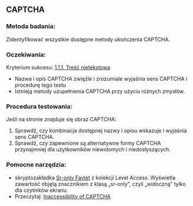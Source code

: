 ## CAPTCHA

### Metoda badania: 
Zidentyfikować wszystkie dostępne metody ukończenia CAPTCHA.

### Oczekiwania:
Kryterium sukcesu: [1.1.1. Treść nietekstowa](https://wcag.lepszyweb.pl/#non-text-content)
-	Nazwa i opis CAPTCHA zwięźle i zrozumiale wyjaśnia sens CAPTCHA i procedurę tego testu  
-	Istnieją metody uzupełnienia CAPTCHA przy użyciu różnych zmysłów.

### Procedura testowania:
Jeśli na stronie znajduje się obraz CAPTCHA:
1.	Sprawdź, czy kombinacja dostępnej nazwy i opisu wskazuje i wyjaśnia sens CAPTCHA.
2.	Sprawdź, czy zapewnione są alternatywne formy CAPTCHA przynajmniej dla użytkowników niewidomych i niedosłyszących.

### Pomocne narzędzia:
-	skryptozakładka [Sr-only Favlet](https://labs.levelaccess.com/index.php/Category:Favlet) z kolekcji Level Access. Wyświetla zawartość objętą znacznikiem z klasą „sr-only”, czyli „widoczną” tylko dla czytników ekranu.
-	Przeczytaj: [Inaccessibility of CAPTCHA](https://www.w3.org/TR/turingtest/)

